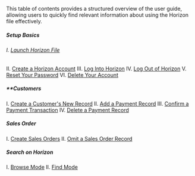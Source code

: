 
This table of contents provides a structured overview of the user guide, allowing users to quickly find relevant information about using the Horizon file effectively.

##### Setup Basics
###### I. [Launch Horizon File](Launch%20Horizon%20File.md)
II. [Create a Horizon Account](Create%20a%20Horizon%20Account.md)
III. [Log Into Horizon](Log%20Into%20Horizon.md)
IV. [Log Out of Horizon](Log%20Out%20of%20Horizon.md)
V. [Reset Your Password](Reset%20Your%20Password.md)
VI. [Delete Your Account](Delete%20Your%20Account.md)

##### **Customers 
I. [Create a Customer's New Record](Create%20a%20Customer's%20New%20Record.md)
II. [Add a Payment Record](Add%20a%20Payment%20Record.md)
III. [Confirm a Payment Transaction](Confirm%20a%20Payment%20Transaction.md)
IV. [Delete a Payment Record](Delete%20a%20Payment%20Record.md)

##### Sales Order
I. [Create Sales Orders](Create%20Sales%20Orders.md)
II. [Omit a Sales Order Record](Omit%20a%20Sales%20Order%20Record.md)

##### Search on Horizon
I. [Browse Mode](Browse%20Mode.md)
II. [Find Mode](Find%20Mode.md)